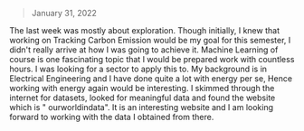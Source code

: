 > January 31, 2022

The last week was mostly about exploration. Though initially, I knew that working on Tracking Carbon Emission would be my goal for this semester, I didn't really arrive at how I was going to achieve it. Machine Learning of course is one fascinating topic that I would be prepared work with countless hours. I was looking for a sector to apply this to. My background is in Electrical Engineering and I have done quite a lot with energy per se, Hence working with energy again would be interesting. I skimmed through the internet for datasets, looked for meaningful data and found the website which is " ourworldindata". It is an interesting website and I am looking forward to working with the data I obtained from there.
